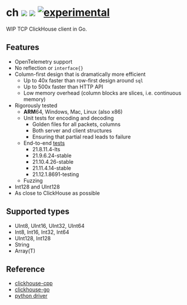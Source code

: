 # ch [![](https://img.shields.io/badge/go-pkg-00ADD8)](https://pkg.go.dev/github.com/go-faster/ch#section-documentation) [![](https://img.shields.io/codecov/c/github/go-faster/ch?label=cover)](https://codecov.io/gh/go-faster/ch) [![experimental](https://img.shields.io/badge/-experimental-blueviolet)](https://go-faster.org/docs/projects/status#experimental)

WIP TCP ClickHouse client in Go.

## Features
* OpenTelemetry support
* No reflection or `interface{}`
* Column-first design that is dramatically more efficient
  * Up to 40x faster than row-first design around `sql`
  * Up to 500x faster than HTTP API
  * Low memory overhead (column blocks are slices, i.e. continuous memory)
* Rigorously tested
  * **ARM**64, Windows, Mac, Linux (also x86)
  * Unit tests for encoding and decoding
    * Golden files for all packets, columns
    * Both server and client structures
    * Ensuring that partial read leads to failure
  * End-to-end [tests](.github/workflows/e2e.yml)
    * 21.8.11.4-lts
    * 21.9.6.24-stable
    * 21.10.4.26-stable
    * 21.11.4.14-stable
    * 21.12.1.8691-testing
  * Fuzzing
* Int128 and UInt128
* As close to ClickHouse as possible

## Supported types
* UInt8, UInt16, UInt32, UInt64
* Int8, Int16, Int32, Int64
* UInt128, Int128
* String
* Array(T)

## Reference

* [clickhouse-cpp](https://github.com/ClickHouse/clickhouse-cpp)
* [clickhouse-go](https://github.com/ClickHouse/clickhouse-go)
* [python driver](https://github.com/mymarilyn/clickhouse-driver)
